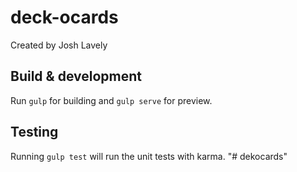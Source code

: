 # deck-ocards
Created by Josh Lavely

## Build & development

Run `gulp` for building and `gulp serve` for preview.

## Testing

Running `gulp test` will run the unit tests with karma.
"# dekocards" 
